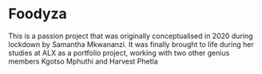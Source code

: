 # Foodyza
This is a passion project that was originally conceptualised in 2020 during lockdown by Samantha Mkwananzi. It was finally brought to life during her studies at ALX as a portfolio project, working with two other genius members Kgotso Mphuthi and Harvest Phetla
